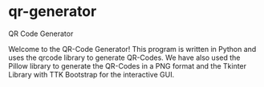 # qr-generator
QR Code Generator

Welcome to the QR-Code Generator!
This program is written in Python and uses the qrcode library to generate QR-Codes.
We have also used the Pillow library to generate the QR-Codes in a PNG format and the Tkinter Library with TTK Bootstrap for the interactive GUI.
